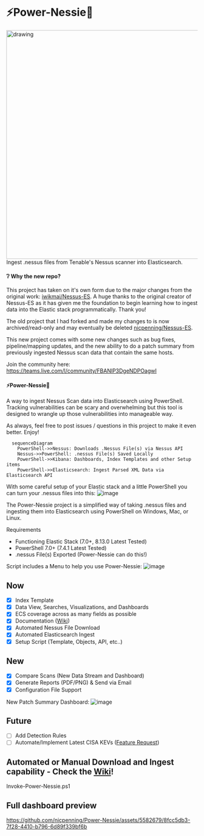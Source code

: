 # ⚡Power-Nessie🦕
<img src="https://github.com/nicpenning/Power-Nessie/assets/5582679/2173ff86-7f18-4f00-b4c7-650e8ffdc35a" alt="drawing" width="600" align="right"/>

Ingest .nessus files from Tenable's Nessus scanner  into Elasticsearch.

#### ❔ Why the new repo?
This project has taken on it's own form due to the major changes from the original work: [iwikmai/Nessus-ES](https://github.com/iwikmai/Nessus-ES). A huge thanks to the original creator of Nessus-ES as it has given me the foundation to begin learning how to ingest data into the Elastic stack programmatically. Thank you! 

The old project that I had forked and made my changes to is now archived/read-only and may eventually be deleted [nicpenning/Nessus-ES](https://github.com/nicpenning/Nessus-ES). 

This new project comes with some new changes such as bug fixes, pipeline/mapping updates, and the new ability to do a patch summary from previously ingested Nessus scan data that contain the same hosts.

Join the community here: https://teams.live.com/l/community/FBANlP3DgeNDPOagwI

#### ⚡Power-Nessie🦕
A way to ingest Nessus Scan data into Elasticsearch using PowerShell. Tracking vulnerabilities can be scary and overwhelming but this tool is designed to wrangle up those vulnerabilities into manageable way.

As always, feel free to post issues / questions in this project to make it even better. Enjoy!

```mermaid
  sequenceDiagram
    PowerShell->>Nessus: Downloads .Nessus File(s) via Nessus API
    Nessus->>PowerShell: .nessus File(s) Saved Locally
    PowerShell->>Kibana: Dashboards, Index Templates and other Setup items
    PowerShell->>Elasticsearch: Ingest Parsed XML Data via Elasticsearch API
```

With some careful setup of your Elastic stack and a little PowerShell you can turn your .nessus files into this:
![image](https://github.com/nicpenning/Power-Nessie/assets/5582679/de61836f-8453-4f5c-88f4-2a6b2f7deeb1)


The Power-Nessie project is a simplified way of taking .nessus files and ingesting them into Elasticsearch using PowerShell on Windows, Mac, or Linux.

Requirements
* Functioning Elastic Stack (7.0+, 8.13.0 Latest Tested)
* PowerShell 7.0+ (7.4.1 Latest Tested)
* .nessus File(s) Exported (Power-Nessie can do this!)

Script includes a Menu to help you  use Power-Nessie:
![image](https://github.com/nicpenning/Power-Nessie/assets/5582679/157d0bfc-d4d8-45ba-9607-f97ceabfab19)

## Now
- [X] Index Template
- [X] Data View, Searches, Visualizations, and Dashboards
- [X] ECS coverage across as many fields as possible
- [X] Documentation ([Wiki](https://github.com/nicpenning/Power-Nessie/wiki/Overview))
- [X] Automated Nessus File Download
- [X] Automated Elasticsearch Ingest
- [X] Setup Script (Template, Objects, API, etc..)

## New
- [X] Compare Scans (New Data Stream and Dashboard)
- [X] Generate Reports (PDF/PNG) & Send via Email
- [X] Configuration File Support

New Patch Summary Dashboard:
![image](https://github.com/nicpenning/Power-Nessie/assets/5582679/eeda4133-7317-452e-b6f4-71f07b4d714c)

## Future
- [ ] Add Detection Rules
- [ ] Automate/Implement Latest CISA KEVs ([Feature Request](https://github.com/nicpenning/Power-Nessie/issues/1))

## Automated or Manual Download and Ingest capability - Check the [Wiki](https://github.com/nicpenning/Power-Nessie/wiki/Overview)!
Invoke-Power-Nessie.ps1

## Full dashboard preview
https://github.com/nicpenning/Power-Nessie/assets/5582679/8fcc5db3-7f28-4410-b796-6d89f339bf6b
